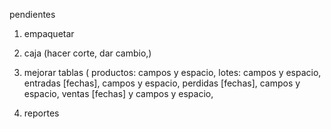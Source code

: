pendientes
1. empaquetar

1. caja (hacer corte, dar cambio,)

2. mejorar tablas (
    productos: campos y espacio,
    lotes: campos y espacio,
    entradas [fechas], campos y espacio,
    perdidas [fechas], campos y espacio,
    ventas [fechas] y campos y espacio,

3. reportes

